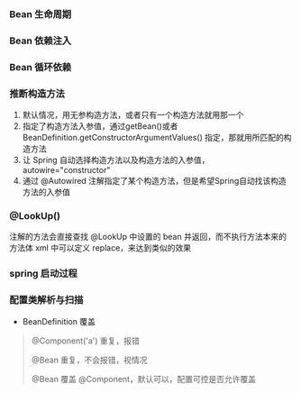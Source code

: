 ### Bean 生命周期

### Bean 依赖注入

### Bean 循环依赖

### 推断构造方法

1. 默认情况，用无参构造方法，或者只有一个构造方法就用那一个
2. 指定了构造方法入参值，通过getBean()或者 BeanDefinition.getConstructorArgumentValues() 指定，那就用所匹配的构造方法
3. 让 Spring 自动选择构造方法以及构造方法的入参值，autowire="constructor"
4. 通过 @Autowired 注解指定了某个构造方法，但是希望Spring自动找该构造方法的入参值

### @LookUp()
注解的方法会直接查找 @LookUp 中设置的 bean 并返回，而不执行方法本来的方法体
xml 中可以定义 replace，来达到类似的效果

### spring 启动过程


### 配置类解析与扫描

- BeanDefinition 覆盖
> @Component('a') 重复，报错
> 
> @Bean 重复，不会报错，视情况
> 
> @Bean 覆盖 @Component，默认可以，配置可控是否允许覆盖